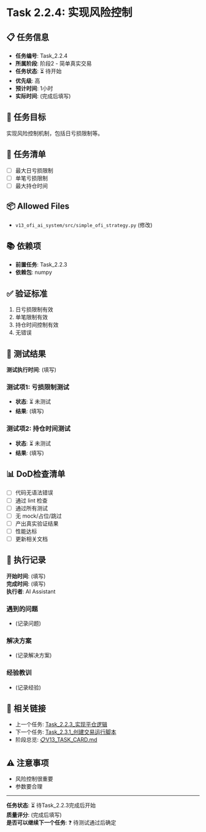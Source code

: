 # Task 2.2.4: 实现风险控制

## 📋 任务信息
- **任务编号**: Task_2.2.4
- **所属阶段**: 阶段2 - 简单真实交易
- **任务状态**: ⏳ 待开始
- **优先级**: 高
- **预计时间**: 1小时
- **实际时间**: (完成后填写)

## 🎯 任务目标
实现风险控制机制，包括日亏损限制等。

## 📝 任务清单
- [ ] 最大日亏损限制
- [ ] 单笔亏损限制
- [ ] 最大持仓时间

## 📦 Allowed Files
- `v13_ofi_ai_system/src/simple_ofi_strategy.py` (修改)

## 📚 依赖项
- **前置任务**: Task_2.2.3
- **依赖包**: numpy

## ✅ 验证标准
1. 日亏损限制有效
2. 单笔限制有效
3. 持仓时间控制有效
4. 无错误

## 🧪 测试结果
**测试执行时间**: (填写)

### 测试项1: 亏损限制测试
- **状态**: ⏳ 未测试
- **结果**: (填写)

### 测试项2: 持仓时间测试
- **状态**: ⏳ 未测试
- **结果**: (填写)

## 📊 DoD检查清单
- [ ] 代码无语法错误
- [ ] 通过 lint 检查
- [ ] 通过所有测试
- [ ] 无 mock/占位/跳过
- [ ] 产出真实验证结果
- [ ] 性能达标
- [ ] 更新相关文档

## 📝 执行记录
**开始时间**: (填写)  
**完成时间**: (填写)  
**执行者**: AI Assistant

### 遇到的问题
- (记录问题)

### 解决方案
- (记录解决方案)

### 经验教训
- (记录经验)

## 🔗 相关链接
- 上一个任务: [Task_2.2.3_实现平仓逻辑](./Task_2.2.3_实现平仓逻辑.md)
- 下一个任务: [Task_2.3.1_创建交易运行脚本](./Task_2.3.1_创建交易运行脚本.md)
- 阶段总览: [📋V13_TASK_CARD.md](../../📋V13_TASK_CARD.md)

## ⚠️ 注意事项
- 风险控制很重要
- 参数要合理

---
**任务状态**: ⏳ 待Task_2.2.3完成后开始  
**质量评分**: (完成后填写)  
**是否可以继续下一个任务**: ❓ 待测试通过后确定

